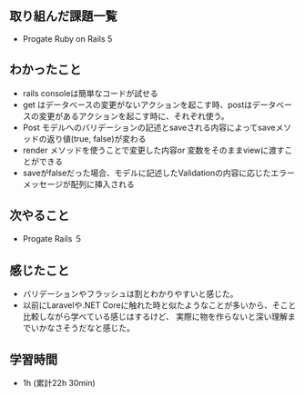 ## 取り組んだ課題一覧

- Progate Ruby on Rails 5 


## わかったこと
- rails consoleは簡単なコードが試せる
- get はデータベースの変更がないアクションを起こす時、postはデータベースの変更があるアクションを起こす時に、それぞれ使う。
- Post モデルへのバリデーションの記述とsaveされる内容によってsaveメソッドの返り値(true, false)が変わる
- render メソッドを使うことで変更した内容or 変数をそのままviewに渡すことができる
- saveがfalseだった場合、モデルに記述したValidationの内容に応じたエラーメッセージが配列に挿入される

## 次やること
  	
- Progate Rails ５

## 感じたこと
- バリデーションやフラッシュは割とわかりやすいと感じた。
- 以前にLaravelや.NET Coreに触れた時と似たようなことが多いから、そこと比較しながら学べている感じはするけど、
  実際に物を作らないと深い理解までいかなさそうだなと感じた。


## 学習時間 
- 1h (累計22h 30min)
